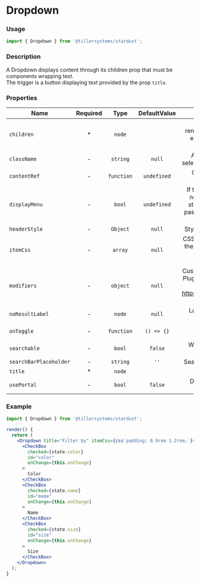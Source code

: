 # Dropdown

### Usage

```jsx
import { Dropdown } from '@tillersystems/stardust';
```

<!-- STORY -->

### Description

A Dropdown displays content through its children prop that must be components wrapping text.  
The trigger is a button displaying text provided by the prop `title`.

### Properties

| Name                   | Required |    Type    | DefaultValue |                                                             Description                                                              |
| ---------------------- | :------: | :--------: | :----------: | :----------------------------------------------------------------------------------------------------------------------------------: |
| `children`             |    \*    |   `node`   |              |                         Anything that can be rendered: numbers, strings, elements or an array (or fragment)                          |
| `className`            |    -     |  `string`  |    `null`    |                                       Adds a text aside in the select next the selected value                                        |
| `contentRef`           |    -     | `function` | `undefined`  |                                                   Callback ref of content element                                                    |
| `displayMenu`          |    -     |   `bool`   | `undefined`  | If the dropdown is open or not. If it is in a controlled state, this prop should be passed, otherwise it will rely on internal state |
| `headerStyle`          |    -     |  `Object`  |    `null`    |                                                      Style for header component                                                      |
| `itemCss`              |    -     |  `array`   |    `null`    |                       CSS provided to each item of the dropdown. Must use `css` method from styled-components                        |
| `modifiers`            |    -     |  `object`  |    `null`    |    Customize popper behaviour. Plugins to alter the behaviour of the popper. See https://popper.js.org/popper-documentation.html     |
| `noResultLabel`        |    -     |   `node`   |    `null`    |                                               Label to display when no result is found                                               |
| `onToggle`             |    -     | `function` |  `() => {}`  |                                               Callback called when Dropdown is toggled                                               |
| `searchable`           |    -     |   `bool`   |   `false`    |                                                  Whether the dropdown is searchable                                                  |
| `searchBarPlaceholder` |    -     |  `string`  |     `''`     |                                                     SearchBar input placeholder                                                      |
| `title`                |    \*    |   `node`   |              |                                                            Dropdown title                                                            |
| `usePortal`            |    -     |   `bool`   |   `false`    |                                                   Display the content on a portal                                                    |

### Example

```jsx
import { Dropdown } from '@tillersystems/stardust';

render() {
  return (
    <Dropdown title="Filter by" itemCss={css`padding: 0.9rem 1.2rem;`}>
      <CheckBox
        checked={state.color}
        id="color"
        onChange={this.onChange}
      >
        Color
      </CheckBox>
      <CheckBox
        checked={state.name}
        id="mame"
        onChange={this.onChange}
      >
        Name
      </CheckBox>
      <CheckBox
        checked={state.size}
        id="size"
        onChange={this.onChange}
      >
        Size
      </CheckBox>
    </Dropdown>
  );
}
```
